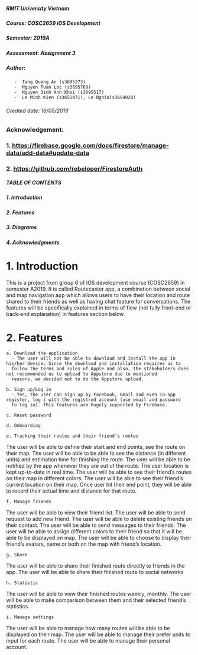 ##### RMIT University Vietnam
##### Course: COSC2659 iOS Development
##### Semester: 2019A
##### Assessment: Assignment 3
##### Author: 
       -  Tang Quang An (s3695273)
       -  Nguyen Tuan Loc (s3695769)
       -  Nguyen Dinh Anh Khoi (s3695517)
       -  Le Minh Kien (s3651471), Le Nghia(s3654028)
###### Created date: 16/05/2019
### Acknowledgement: 
###            1. https://firebase.google.com/docs/firestore/manage-data/add-data#update-data
###            2. https://github.com/rebeloper/FirestoreAuth


##### TABLE OF CONTENTS
#####      1. Introduction
#####      2. Features
#####      3. Diagrams
#####      4. Acknowledgments




# 1. Introduction
  This is a project from group 6 of IOS development course (COSC2659) in semester A2019. It is called Routecaster app, a combination 
  between social and map navigation app which allows users to have their location and route shared to their friends as well as having chat
  feature for conversations. The features will be specifically explained in terms of flow (not fully front-end or back-end explanation) in
  features section below.

# 2. Features
    a. Download the application
      - The user will not be able to download and install the app in his/her device. Since the download and installation requires us to 
      follow the terms and rules of Apple and also, the stakeholders does not recommended us to upload to Appstore due to mentioned 
      reasons, we decided not to do the Appstore upload.
      
    b. Sign up/Log in
      - Yes, the user can sign up by Facebook, Gmail and even in-app register, log i with the registred account (use email and password 
      to log in). This features are hugely supported by Firebase.
      
    c. Reset password 

    d. Onboarding
    
    e. Tracking their routes and their friend’s routes
The user will be able to define their start and end points, see the route on their map.
The user will be able to be able to see the distance (in different units) and estimation time for finishing the route. 
The user will be able to be notified by the app whenever they are out of the route.
The user location is kept up-to-date in real time.
The user will be able to see their friend’s routes on their map in different colors.
The user will be able to see their friend’s current location on their map.
Once user hit their end point, they will be able to record their actual time and distance for that route.

    f. Manage friends
The user will be able to view their friend list.
The user will be able to send request to add new friend.
The user will be able to delete existing friends on their contact.
The user will be able to send messages to their friends.
The user will be able to assign different colors to their friend so that it will be able to be displayed on map.
The user will be able to choose to display their friend’s avatars, name or both on the map with friend’s location.

    g. Share
The user will be able to share their finished route directly to friends in the app.
The user will be able to share their finished route to social networks

    h. Statistic
The user will be able to view their finished routes weekly, monthly.
The user will be able to make comparison between them and their selected friend’s statistics.

    i. Manage settings
The user will be able to manage how many routes will be able to be displayed on their map.
The user will be able to manage their prefer units to input for each route.
The user will be able to manage their personal account.
